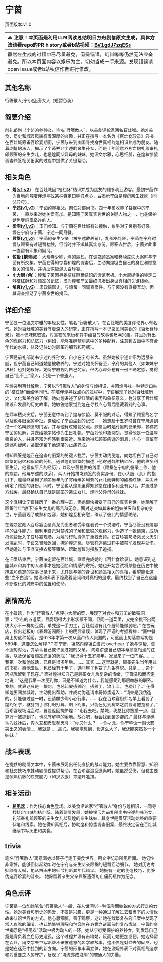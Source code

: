 # 宁茵
页面版本:v1.0
 

| :warning: 注意！本页面是利用LLM阅读总结明日方舟剧情原文生成，具体方法请看repo的PR history或者b站视频：[BV1gdJ7zqESe](https://www.bilibili.com/video/BV1gdJ7zqESe/)         |
|:----------------------------|
| 虽然在生成的过程中已尽量避免，但是错误，幻觉等等仍然无法完全避免。所以本页面内容以娱乐为主，切勿当成一手来源。发现错误请open issue或者b站私信作者进行修改。|



## 其他名称
行箸散人;宁小姐;唐大人（短暂伪装）
## 简要介绍
前礼部尚书宁述的养孙女，笔名“行箸散人”，以美食评论家闻名百灶城。她对美食、历史和城市风貌有着深厚的兴趣，并正在撰写一本名为《百灶食珍录》的书。在百灶城筹备百珍宴期间，宁茵与来到炎国寻找身世真相的煌相识并成为朋友。随着剧情的深入，揭示了宁茵并非宁述的亲生孙女，而是十年前意外身亡的礼部奉礼郎顾筌的亲生女儿，也是煌同父异母的妹妹。她温文尔雅，心思细腻，在煌和惊蛰调查顾筌相关旧案的过程中提供了关键帮助。
## 相关角色
-   **煌([v1](char_017_huang.md),[v2](../char_v3/char_017_huang.md))**：在百灶城因“桔红酥”结识并成为朋友的维多利亚游客。最初宁茵作为当地向导陪伴煌寻找某种特定口味的点心，后揭示宁茵是煌的亲生妹妹（同父异母）。
-   **宁述([v1](extended_char_ning_shu.md),[v2](../char_v3/extended_char_ning_shu.md))**：宁茵的养祖父，前任礼部尚书。四十年前收养了襁褓中的宁茵，一直以来对她关爱有加。是知晓宁茵真实身世的关键人物之一，也是保护她免受旧案牵连的人。
-   **梁洵([v1](extended_char_liang_xun.md),[v2](../char_v3/extended_char_liang_xun.md))**：玉门参知。与宁茵在百灶城有过接触，似乎对宁茵抱有好感。曾在宁府与宁茵、宁述一同用餐。
-   **顾筌([v1](extended_char_gu_quan.md),[v2](../char_v3/extended_char_gu_quan.md))**：宁茵的亲生父亲（被宁述收养前），礼部奉礼郎。宁茵在宁府时曾与顾筌有过短暂接触，但当时并不知其真实身份。顾筌去世后，宁茵对此事一直留有印象和疑问。
-   **惊蛰 (麟青砚)**：大理寺少卿，煌的朋友。在调查顾筌案和卷牍库失火案时与宁茵有所交集。宁茵在得知惊蛰和煌的调查后，主动向煌坦白自己的身世和顾筌相关的信息，并协助惊蛰混入百珍宴。
-   **小大厨 (余)**：煌和宁茵因寻找桔红酥而结识的饭馆老板。小大厨提供的特定口味桔红酥和对顾筌的记忆，成为煌和宁茵最终拼凑出身世真相的关键线索。
-   **解真([v1](extended_char_jie_zhen.md),[v2](../char_v3/extended_char_jie_zhen.md))**：肃政院御史，与惊蛰一同调查案件。与宁茵没有直接互动，但其调查推动了宁茵身世的揭示。
## 详细介绍
宁茵是一位温文尔雅的年轻女性，笔名“行箸散人”，在百灶城的美食评论界小有名气。她对百灶城的美食有着深入的研究，正在撰写一本记录民间美食的《百灶食珍录》。她不仅味觉敏锐，对食物的来历和其中蕴含的故事也充满兴趣，并且拥有出色的观察力和记忆力（例如，能够准确辨别茶中的多种配料，注意到古画中不符合年代的水果，以及记住幼时顾筌的细节和药瓶）。

宁茵是前礼部尚书宁述的养孙女，自小在宁府长大。虽然她被宁述介绍为远房亲戚，但宁茵自己知道她是被收养的。宁述对她关怀备至，宁府的其他人（如妹妹宁辞秋）也对她很好。她将宁府视为自己的家，但内心深处也有一份不确定感，觉得自己“比不上”家人，只是一个普通人。

在煌来到百灶城后，宁茵以“行箸散人”的身份与煌相识，并因煌寻找一种特定口味的“桔红酥”而结伴同行。在陪伴煌寻找点心的过程中，宁茵展现了她对百灶城历史、文化和美食的了解。她向煌讲述了桔红酥的来历和象征意义，也分享了百灶城建设和发展的历史故事。她敏锐地察觉到煌在寻找点心背后隐藏着别的心事。

在鼎丰楼火灾后，宁茵无意中听到了煌与惊蛰、莫不服的对话，得知了顾筌的名字以及他与旧案的牵扯。这触动了宁茵尘封的记忆——她想起十五岁时曾在宁府遇到过一个名叫顾筌的门客，并与他有过短暂交流。顾筌当时是府里的誊录郎，曾称赞宁茵的见解，并送给她字帖作为生日礼物。宁茵对他印象深刻，觉得他是一位温厚善良的人，并且不知为何感到很亲近。后来她得知顾筌病逝的消息，内心一直留有遗憾和疑问，甚至保留了他遗落的止痛药瓶。

得知顾筌是煌正在追查的旧案的关键人物后，宁茵主动约见煌，向她坦白了自己对顾筌的记忆和保留的药瓶。通过煌对顾筌的描述（他寄送的甜桔红酥，他的维多利亚生活，他看似平凡的经历），以及宁茵提供的线索（顾筌在宁府的誊录工作，他的疾病，他与宁述的联系），两人开始拼凑顾筌的真实身份。在小大厨（余）的指引下，煌最终尝到了顾筌当年为了寄给维多利亚的女儿而特制的甜桔红酥，并由此确定了顾筌的身份。同时，宁茵也从煌那里得知顾筌在维多利亚有女儿，并通过多方线索，最终确认自己就是顾筌的亲生女儿、煌同父异母的妹妹。

这个真相让宁茵经历了一番心理冲击，但她很快接受了自己的真实身世。她理解了顾筌当年“放下”亲生女儿的痛苦和无奈。面对这突如其来的姐妹关系和复杂的身世，宁茵展现了成熟和包容，她和煌互相安慰，确认了彼此的情感联结。

在煌决定闯入百珍宴面见真龙为逝者和受牵连者讨一个说法时，宁茵尽管没有煌那样的战斗能力，但利用自己对禁城的了解和敏锐的观察力，伪造了一张请柬，成功将惊蛰送入了百珍宴现场，为煌的行动提供了重要支持。在百珍宴现场突发火灾引发混乱时，宁茵又冒险返回，掩护煌逃离。尽管在逃离过程中被禁军发现并受伤，但她通过与卫兵交换衣服等策略，帮助煌暂时摆脱了追捕。

在旧案结束后，宁茵决定留在百灶城，继续完成她的《百灶食珍录》。她意识到这座城市和其中的人和事才是她回忆和情感的寄托。她也开始尝试将那些在历史中被掩盖和遗忘的故事记录下来，尤其是与她的身世和顾筌相关的真相，希望能让这些“血不白流”。她温和外表下隐藏着坚韧和对真相的追求，最终找到了自己在这座不断变化的城市中的位置和使命。
## 剧情高光
在小饭馆，作为“行箸散人”点评小大厨的菜，展现了对食材和刀工的敏锐洞察：“你点的五道菜，豆腐切得大小形状都不同，但同一道菜里，又完全挑不出两块大小不一样的豆腐。单凭这一手刀工，百灶就没有几个厨师能做到吧。”
在古玩店，指出老板的《春趣游园图》上的明显错误，体现了严谨的考据精神：“画中餐桌上的这种葡萄，是628年才第一次从高卢传入炎国的，可这画上的落款写的是580年，这要怎么解释？”
在宁府，坦然向煌坦白自己 overhear 了她与惊蛰、莫不服的对话，并承认自己或许见过她的父亲。
向煌讲述自己幼年与顾筌相遇的往事，以及保留着顾筌遗落的药瓶：“我记得十五岁那年，家里来了一位门客。...... 我第一次和他说话，已经是很多年后。...... 其实......这里就是，顾筌先生当年用过的书房。离他去世，也已经有十年了，这间屋子也变了几番样貌。只是...... 这个药瓶我留到了现在。”
面对煌得知自己是顾筌女儿后复杂的情绪，宁茵温和而坚定地说：“这是我第一次见到你，可是不知道为什么，我能感受到那层血脉的联系。我想，就算这只是一根刺，也总归要拔掉的。拔掉了，流了血，也就好了。”
在得知煌要闯禁城时，主动提出帮助，并成功伪造请柬将惊蛰送入：“请柬是我伪造的，只能骗过这一时，还请麟少卿小心行事。...... 我在百珍宴厨师名单上看到了煌的名字，就猜到了你们的打算。剩下的事，只能在见到真龙之后再请他宽宥了。”
百珍宴现场混乱时，冒险返回掩护煌：“让我去吧。禁城，我总比你熟悉一点，就算万一被抓到了，也总有解释的余地。放心吧，我会找到麟少卿的。”
最终与煌确认为姐妹后，两人互相安慰和支持：“你哭什么？......你才是，你干嘛也一副快要哭出来的表情......我就是......高兴。我哪能想到，长这么大了，我还能突然多一个妹妹。”
## 战斗表现
在提供的剧情文本中，宁茵未展现出任何直接的战斗能力。她主要依靠智慧、知识和社交技巧来推动剧情或提供帮助。在百珍宴混乱逃离时，她虽然受伤，但也主要是依赖机敏的应变能力（如换衣服）来避开追捕。
## 相关活动
-   **[相见欢](../stories/act40side.md)**：作为核心角色登场。以美食评论家“行箸散人”身份与煌相识，一同寻找特定口味的桔红酥。随着剧情发展，她被揭示为前礼部尚书宁述的养孙女、礼部奉礼郎顾筌的亲生女儿以及煌的亲生妹妹，其身世是贯穿活动始终的重要伏笔和线索。她在得知真相后，协助煌和惊蛰调查旧案，最终决定留在百灶城继续书写历史和美食。
## trivia
笔名“行箸散人”寓意着她以筷子行走于美食世界，用文字记录所见所闻。
她记性非常好，能够回忆起幼年时在宁府与亲生父亲顾筌的短暂互动细节。
她对历史考据颇有天赋，能从古画中的细节判断其年代错误。
她拥有一定的伪造技巧，能够伪造百珍宴的请柬。
她保留着亲生父亲顾筌遗落的止痛药瓶作为纪念。
## 角色点评
宁茵是一位如她笔名“行箸散人”一般，在人世间以一种温和而敏锐的方式行走的女性。她对美食和历史的热爱，不仅是兴趣，更是一种通过了解过去和当下的人情世故来认识世界的方式。她心思细腻，善于观察，这让她在纷繁复杂的旧案中发现了常人忽略的细节，也让她能够理解和包容煌在身世之谜面前的复杂情绪。宁茵的身世揭示是“相见欢”活动中极为动人的一环，她从宁府受保护的养孙女，到发现自己竟是背负着血色历史遗孤，这个过程并没有击垮她，反而让她更加坚韧。她选择留在百灶，用文字去书写那些不该被遗忘的名字和故事，这不仅是对过去的回应，也是她在迷茫中找到的新方向。宁茵的形象丰满立体，她在温婉外表下对真相的追求和对重要之人的守护，展现了“涓流亦成浪潮”的普通人的力量。